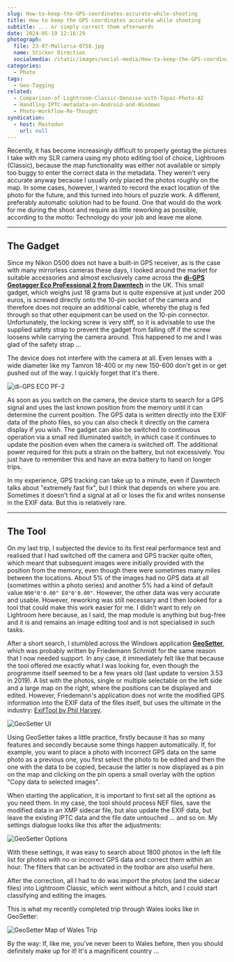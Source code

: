 ```yaml
---
slug: How-to-keep-the-GPS-coordinates-accurate-while-shooting
title: How to keep the GPS coordinates accurate while shooting
subtitle: ... or simply correct them afterwards
date: 2024-05-19 12:16:29
photograph:
  file: 23-07-Mallorca-0758.jpg
  name: Sticker Direction
  socialmedia: /static/images/social-media/How-to-keep-the-GPS-coordinates-accurate-while-shooting.png
categories:
  - Photo
tags:
  - Geo-Tagging
related:
  - Comparison-of-Lightroom-Classic-Denoise-with-Topaz-Photo-AI
  - Handling-IPTC-metadata-on-Android-and-Windows
  - Photo-Workflow-Re-Thought
syndication:
  - host: Mastodon
    url: null
---
```


Recently, it has become increasingly difficult to properly geotag the pictures I take with my SLR camera using my photo editing tool of choice, Lightroom (Classic), because the map functionality was either not available or simply too buggy to enter the correct data in the metadata. They weren't very accurate anyway because I usually only placed the photos roughly on the map. In some cases, however, I wanted to record the exact location of the photo for the future, and this turned into hours of puzzle work. A different, preferably automatic solution had to be found. One that would do the work for me during the shoot and require as little reworking as possible, according to the motto: Technology do your job and leave me alone.

<!-- more -->

---

## The Gadget

Since my Nikon D500 does not have a built-in GPS receiver, as is the case with many mirrorless cameras these days, I looked around the market for suitable accessories and almost exclusively came across the **[di-GPS Geotagger Eco ProFessional 2 from Dawntech](https://www.dawntech.co.uk/shop/index.php?route=product/product&product_id=67)** in the UK. This small gadget, which weighs just 18 grams but is quite expensive at just under 200 euros, is screwed directly onto the 10-pin socket of the camera and therefore does not require an additional cable, whereby the plug is fed through so that other equipment can be used on the 10-pin connector. Unfortunately, the locking screw is very stiff, so it is advisable to use the supplied safety strap to prevent the gadget from falling off if the screw loosens while carrying the camera around. This happened to me and I was glad of the safety strap ...

The device does not interfere with the camera at all. Even lenses with a wide diameter like my Tamron 18-400 or my new 150-600 don't get in or get pushed out of the way. I quickly forget that it's there.

![di-GPS ECO PF-2](di-gps-pf2.png)

As soon as you switch on the camera, the device starts to search for a GPS signal and uses the last known position from the memory until it can determine the current position. The GPS data is written directly into the EXIF data of the photo files, so you can also check it directly on the camera display if you wish. The gadget can also be switched to continuous operation via a small red illuminated switch, in which case it continues to update the position even when the camera is switched off. The additional power required for this puts a strain on the battery, but not excessively. You just have to remember this and have an extra battery to hand on longer trips.

In my experience, GPS tracking can take up to a minute, even if Dawntech talks about "extremely fast fix", but I think that depends on where you are. Sometimes it doesn't find a signal at all or loses the fix and writes nonsense in the EXIF data. But this is relatively rare.

---

## The Tool

On my last trip, I subjected the device to its first real performance test and realised that I had switched off the camera and GPS tracker quite often, which meant that subsequent images were initially provided with the position from the memory, even though there were sometimes many miles between the locations. About 5% of the images had no GPS data at all (sometimes within a photo series) and another 5% had a kind of default value ``N90°0'0.00" E0°0'0.00"``. However, the other data was very accurate and usable. However, reworking was still necessary and I then looked for a tool that could make this work easier for me. I didn't want to rely on Lightroom here because, as I said, the map module is anything but bug-free and it is and remains an image editing tool and is not specialised in such tasks.

After a short search, I stumbled across the Windows application **[GeoSetter](https://geosetter.de/en/main-en/)**, which was probably written by Friedemann Schmidt for the same reason that I now needed support. In any case, it immediately felt like that because the tool offered me exactly what I was looking for, even though the programme itself seemed to be a few years old (last update to version 3.53 in 2019). A list with the photos, single or multiple selectable on the left side and a large map on the right, where the positions can be displayed and edited. However, Friedemann's application does not write the modified GPS information into the EXIF data of the files itself, but uses the ultimate in the industry: [ExifTool by Phil Harvey](https://exiftool.org/).

![GeoSetter UI](geosetter-ui.png)

Using GeoSetter takes a little practice, firstly because it has so many features and secondly because some things happen automatically. If, for example, you want to place a photo with incorrect GPS data on the same photo as a previous one, you first select the photo to be edited and then the one with the data to be copied, because the latter is now displayed as a pin on the map and clicking on the pin opens a small overlay with the option "Copy data to selected images". 

When starting the application, it is important to first set all the options as you need them. In my case, the tool should process NEF files, save the modified data in an XMP sidecar file, but also update the EXIF data, but leave the existing IPTC data and the file date untouched ... and so on. My settings dialogue looks like this after the adjustments:

![GeoSetter Options](geosetter-options.png)

With these settings, it was easy to search about 1800 photos in the left file list for photos with no or incorrect GPS data and correct them within an hour. The filters that can be activated in the toolbar are also useful here.

After the correction, all I had to do was import the photos (and the sidecar files) into Lightroom Classic, which went without a hitch, and I could start classifying and editing the images.

This is what my recently completed trip through Wales looks like in GeoSetter: 

![GeoSetter Map of Wales Trip](geosetter-map-wales-trip.png)

By the way: If, like me, you've never been to Wales before, then you should definitely make up for it! It's a magnificent country ...

